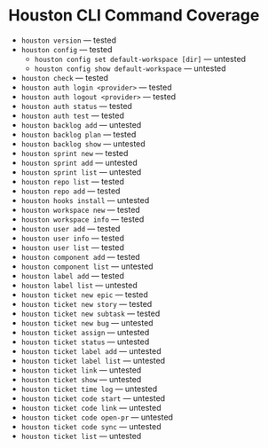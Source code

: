 # Houston CLI Command Coverage

- `houston version` — tested
- `houston config` — tested
  - `houston config set default-workspace [dir]` — untested
  - `houston config show default-workspace` — untested
- `houston check` — tested
- `houston auth login <provider>` — tested
- `houston auth logout <provider>` — tested
- `houston auth status` — tested
- `houston auth test` — tested
- `houston backlog add` — untested
- `houston backlog plan` — tested
- `houston backlog show` — untested
- `houston sprint new` — tested
- `houston sprint add` — untested
- `houston sprint list` — untested
- `houston repo list` — tested
- `houston repo add` — tested
- `houston hooks install` — untested
- `houston workspace new` — tested
- `houston workspace info` — tested
- `houston user add` — tested
- `houston user info` — tested
- `houston user list` — tested
- `houston component add` — tested
- `houston component list` — untested
- `houston label add` — tested
- `houston label list` — untested
- `houston ticket new epic` — tested
- `houston ticket new story` — tested
- `houston ticket new subtask` — tested
- `houston ticket new bug` — untested
- `houston ticket assign` — untested
- `houston ticket status` — untested
- `houston ticket label add` — untested
- `houston ticket label list` — untested
- `houston ticket link` — untested
- `houston ticket show` — untested
- `houston ticket time log` — untested
- `houston ticket code start` — untested
- `houston ticket code link` — untested
- `houston ticket code open-pr` — untested
- `houston ticket code sync` — untested
- `houston ticket list` — untested
